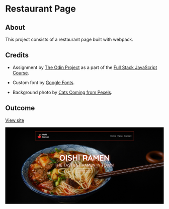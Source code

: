 # Restaurant Page

## About

This project consists of a restaurant page built with webpack.

## Credits

- Assignment by [The Odin Project](https://www.theodinproject.com/) as a part of the [Full Stack JavaScript Course](https://www.theodinproject.com/paths/full-stack-javascript).

- Custom font by [Google Fonts](https://fonts.google.com/).

- Background photo by [Cats Coming from Pexels](https://www.pexels.com/photo/cooked-noodles-on-ceramic-bowl-1907229/).

## Outcome

[View site](https://edi-jr.github.io/restaurant-page/)

![](https://github.com/edi-jr/edi-jr/blob/main/assets/restaurant-page-desktop-screenshot.jpg)